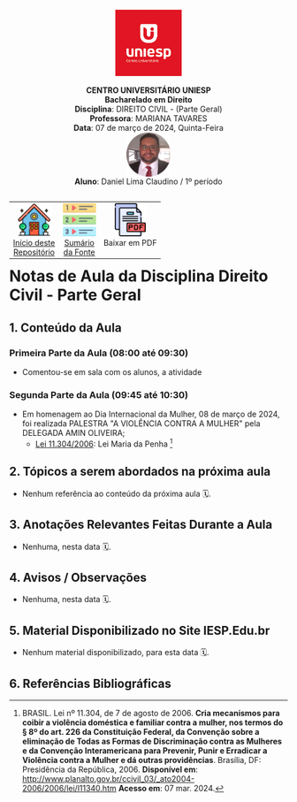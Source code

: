 <div align="center">

<p align="center"><img height="120" src="../../../figuras/LOGO_UNIESP.png"> </p>

<p align="center"><b>CENTRO UNIVERSITÁRIO UNIESP</b><br>
<b>Bacharelado em Direito</b><br>
<b>Disciplina</b>: DIREITO CIVIL - (Parte Geral)<br>
<b>Professora</b>: MARIANA TAVARES<br>
<b>Data</b>: 07 de março de 2024, Quinta-Feira<br>
<img align="center" src="../../../figuras/FOTO_PERFIL_DANIEL_CLAUDINO_2023.png" width="80"><br>
<b>Aluno</b>: Daniel Lima Claudino / 1º período<br>
 </p>
</div>

<table align="right" border="0">
  <tr>
    <td align="center" valign="top">
      <a href="../../../README.md">
        <img src="https://github.com/dnlclaudino/imagens/blob/master/icones/icone-casa2.png?raw=true" heigh="60" width="60"><br>Início deste <br>Repositório
      </a>
    </td>
    <td align="center" valign="top">
      <a href="../README.md">
        <img src="https://github.com/dnlclaudino/imagens/blob/master/icones/icone-sumario.png?raw=true" heigh="60" width="60"><br>Sumário<br>da Fonte
      </a>
    </td>
    <td align="center" valign="top">
        <img src="https://github.com/dnlclaudino/imagens/blob/master/icones-aplicativos/pdf/pdf.png?raw=true" heigh="60" width="60"><br>Baixar em PDF
    </td>
  </tr>
</table><br><br><br><br><br>

# Notas de Aula da Disciplina Direito Civil - Parte Geral

## 1. Conteúdo da Aula

### Primeira Parte da Aula (08:00 até 09:30)

- Comentou-se em sala com os alunos, a atividade [](../trabalhos-e-atividades/entrega-em-2024-03-07/atividade-resenha-critica-a-luz-dudh.md)

### Segunda Parte da Aula (09:45 até 10:30)

- Em homenagem ao Dia Internacional da Mulher, 08 de março de 2024, foi realizada PALESTRA "A VIOLÊNCIA CONTRA A MULHER" pela DELEGADA AMIN OLIVEIRA;
  - [Lei 11.304/2006](http://www.planalto.gov.br/ccivil_03/_ato2011-2014/2011/lei/l12527.htm): Lei Maria da Penha [^BRASIL-2006]

## 2. Tópicos a serem abordados na próxima aula

- Nenhum referência ao conteúdo da próxima aula 🗓.

## 3. Anotações Relevantes Feitas Durante a Aula

- Nenhuma, nesta data 🗓.

## 4. Avisos / Observações

- Nenhuma, nesta data 🗓.

## 5. Material Disponibilizado no Site IESP.Edu.br

- Nenhum material disponibilizado, para esta data 🗓.

## 6. Referências Bibliográficas

[^BRASIL-2006]: BRASIL. Lei nº 11.304, de 7 de agosto de 2006. **Cria mecanismos para coibir a violência doméstica e familiar contra a mulher, nos termos do § 8º do art. 226 da Constituição Federal, da Convenção sobre a eliminação de Todas as Formas de Discriminação contra as Mulheres e da Convenção Interamericana para Prevenir, Punir e Erradicar a Violência contra a Mulher e dá outras providências**. Brasília, DF: Presidência da República, 2006. **Disponível em**: http://www.planalto.gov.br/ccivil_03/_ato2004-2006/2006/lei/l11340.htm **Acesso em**: 07 mar. 2024.
